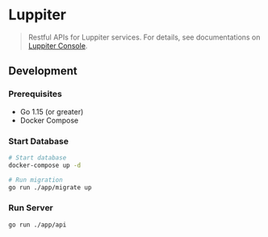 # Luppiter

> Restful APIs for Luppiter services.
> For details, see documentations on [Luppiter Console](https://console.luppiter.dev).

## Development

### Prerequisites

- Go 1.15 (or greater)
- Docker Compose

### Start Database

```sh
# Start database
docker-compose up -d

# Run migration
go run ./app/migrate up
```

### Run Server

```sh
go run ./app/api
```
